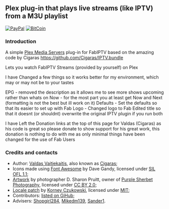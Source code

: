 ## Plex plug-in that plays live streams (like IPTV) from a M3U playlist ##

[![PayPal](https://img.shields.io/badge/donate-PayPal-green.svg)](https://paypal.me/valdasvaitiekaitis) [![BitCoin](https://img.shields.io/badge/donate-BitCoin-green.svg)](http://valdas.ax.lt/bitcoin)

### Introduction ###
A simple [Plex Media Servers](https://www.plex.tv/downloads) plug-in for FabIPTV based on the amazing code by Cigaras https://github.com/Cigaras/IPTV.bundle

Lets you watch FabIPTV Streams (provided by yourself) on Plex 

I have Changed a few things so it works better for my environment, which may or may not be to your tastes

EPG - removed the description as it allows me to see more shows upcoming rather than whats on Now - for the most part you at least get Now and Next (formatting is not the best but ill work on it)
Defaults - Set the defaults so that its easier to set up with Fab 
Logo - Changed logo to Fab
Edited title so that it doesnt (or shouldnt) overwrite the original IPTV plugin if you run both


I have Left the Donation links at the top of this page for Valdas (Cigaras) as his code is great so please donate to show support for his great work, this donation is nothing to do with me as only minimal things have been changed for the use of Fab Users




### Credits and contacts ###
* Author: [Valdas Vaitiekaitis](http://valdas.ax.lt), also known as [Cigaras](http://forums.plex.tv/profile/Cigaras);
* Icons made using [Font Awesome](http://fontawesome.io) by Dave Gandy, licensed under [SIL OFL 1.1](http://scripts.sil.org/OFL);
* [Artwork](http://www.flickr.com/photos/purplesherbet/10579021143) by photographer D. Sharon Pruitt, owner of [Purple Sherbet Photography](http://www.flickr.com/photos/purplesherbet/), licensed under [CC BY 2.0](http://creativecommons.org/licenses/by/2.0);
* [Locale patch](https://bitbucket.org/czukowski/plex-locale-patch) by [Korney Czukowski](https://forums.plex.tv/discussion/comment/871197/#Comment_871197), licensed under [MIT](https://bitbucket.org/czukowski/plex-locale-patch/src/67ecc8d62978044c0482171cac13ab2919bfe781/LICENSE.md);
* Contributors: [listed on GiHub](https://github.com/Cigaras/IPTV.bundle/graphs/contributors);
* Advisers: [Shopgirl284](https://github.com/https://forums.plex.tv/profile/discussions/shopgirl284), [Mikedm139](https://forums.plex.tv/profile/discussions/mikedm139), [Sander1](https://forums.plex.tv/profile/discussions/sander1).

